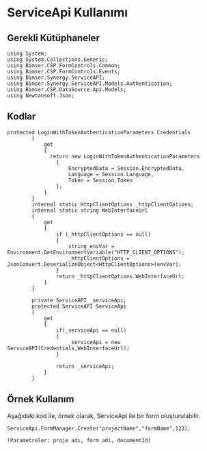 # ServiceApi Kullanımı

## Gerekli Kütüphaneler

	using System;
	using System.Collections.Generic;
	using Bimser.CSP.FormControls.Common;
	using Bimser.CSP.FormControls.Events;
	using Bimser.Synergy.ServiceAPI;
	using Bimser.Synergy.ServiceAPI.Models.Authentication;
	using Bimser.CSP.DataSource.Api.Models;
	using Newtonsoft.Json;

## Kodlar

	protected LoginWithTokenAuthenticationParameters Credentials
	        {
	            get
	            {
	              return new LoginWithTokenAuthenticationParameters
	                {
	                    EncryptedData = Session.EncryptedData,
	                    Language = Session.Language,
	                    Token = Session.Token
	                };
	            }
	        }
	        internal static HttpClientOptions _httpClientOptions;
	        internal static string WebInterfaceUrl
	        {
	            get
	            {
	                if (_httpClientOptions == null)
	                {
	                    string envVar = Environment.GetEnvironmentVariable("HTTP_CLIENT_OPTIONS");
	                    _httpClientOptions = JsonConvert.DeserializeObject<HttpClientOptions>(envVar);
	                }
	                return _httpClientOptions.WebInterfaceUrl;
	            }
	        }

	        private ServiceAPI _serviceApi;
	        protected ServiceAPI ServiceApi
	        { 
	            get
	            {
	                if(_serviceApi == null)
	                {
	                    _serviceApi = new ServiceAPI(Credentials,WebInterfaceUrl);
	                }

	                return _serviceApi;
	            }
	        }

## Örnek Kullanım

Aşağıdaki kod ile, örnek olarak, ServiceApi ile bir form oluşturulabilir. 

	ServiceApi.FormManager.Create("projectName","formName",123);

	(Parametreler: proje adı, form adı, documentId)